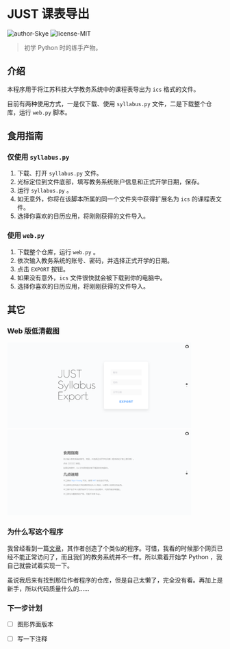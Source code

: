 # JUST 课表导出

![author-Skye](https://img.shields.io/badge/author-Skye-8F77B5.svg)
![license-MIT](https://img.shields.io/github/license/JUST-NC/syllabus)

> 初学 Python 时的练手产物。

## 介绍
本程序用于将江苏科技大学教务系统中的课程表导出为 `ics` 格式的文件。

目前有两种使用方式，一是仅下载、使用 `syllabus.py` 文件，二是下载整个仓库，运行 `web.py` 脚本。

## 食用指南

### 仅使用 `syllabus.py`

1. 下载、打开 `syllabus.py` 文件。
2. 光标定位到文件底部，填写教务系统账户信息和正式开学日期，保存。
3. 运行 `syllabus.py` 。
4. 如无意外，你将在该脚本所属的同一个文件夹中获得扩展名为 `ics` 的课程表文件。
5. 选择你喜欢的日历应用，将刚刚获得的文件导入。

### 使用 `web.py`

1. 下载整个仓库，运行 `web.py` 。
2. 依次输入教务系统的账号、密码，并选择正式开学的日期。
3. 点击 `EXPORT` 按钮。
4. 如果没有意外，`ics` 文件很快就会被下载到你的电脑中。
5. 选择你喜欢的日历应用，将刚刚获得的文件导入。

## 其它

### Web 版低清截图


<img src="/images/web_screenshot_1.png" alt="首页" height="200">
<img src="/images/web_screenshot_2.png" alt="说明" height="200">


### 为什么写这个程序
我曾经看到一篇[文章](https://hfo4.github.io/2017/12/22/e5-b0-86-e8-af-be-e8-a1-a8-e5-af-bc-e5-85-a5-e6-97-a5-e5-8e-86-ef-bc-8c-e8-ae-a9-e6-97-a5-e5-8e-86-e5-86-8d-e6-ac-a1-e4-bc-9f-e5-a4-a7/)，其作者创造了个类似的程序。可惜，我看的时候那个网页已经不能正常访问了，而且我们的教务系统并不一样。所以乘着开始学 Python ，我自己就尝试着实现一下。

虽说我后来有找到那位作者程序的仓库，但是自己太懒了，完全没有看。再加上是新手，所以代码质量什么的……

### 下一步计划

- [ ] 图形界面版本
- [ ] 写一下注释



